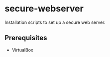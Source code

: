 secure-webserver
================

Installation scripts to set up a secure web server.

Prerequisites
-------------

+ VirtualBox
